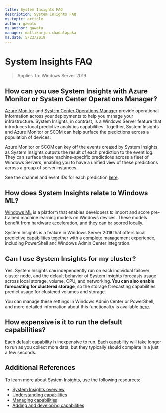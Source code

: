 ```yaml
---
title: System Insights FAQ
description: System Insights FAQ
ms.topic: article
author: gawatu
ms.author: gawatu
manager: mallikarjun.chadalapaka
ms.date: 5/23/2018
---
```

# System Insights FAQ

>Applies To: Windows Server 2019

## How can you use System Insights with Azure Monitor or System Center Operations Manager?

[Azure Monitor](https://azure.microsoft.com/services/monitor/) and [System Center Operations Manager](/system-center/scom/welcome?view=sc-om-1807) provide operational information across your deployments to help you manage your infrastructure. System Insights, in contrast, is a Windows Server feature that introduces local predictive analytics capabilities. Together, System Insights and Azure Monitor or SCOM can help surface the predictions across a population of devices:

 Azure Monitor or SCOM can key off the events created by System Insights, as System Insights outputs the result of each prediction to the event log. They can surface these machine-specific predictions across a fleet of Windows Servers, enabling you to have a unified view of these predictions across a group of server instances.

 See the channel and event IDs for each prediction [here](./managing-capabilities.md#retrieving-capability-results).

## How does System Insights relate to Windows ML?

[Windows ML](/windows/uwp/machine-learning/) is a platform that enables developers to import and score pre-trained machine learning models on Windows devices. These models benefit from hardware acceleration, and they can be scored locally.

System Insights is a feature in Windows Server 2019 that offers local predictive capabilities together with a complete management experience, including PowerShell and Windows Admin Center integration.

## Can I use System Insights for my cluster?

Yes. System Insights can independently run on each individual failover cluster node, and the default behavior of System Insights forecasts usage across local storage, volume, CPU, and networking. **You can also enable forecasting for clustered storage**, so the storage forecasting capabilities predict usage for clustered volumes and storage.

You can manage these settings in Windows Admin Center or PowerShell, and more detailed information about this functionality is available [here](https://blogs.technet.microsoft.com/filecab/2018/10/03/using-system-insights-to-forecast-clustered-storage-usage/).


## How expensive is it to run the default capabilities?

Each default capability is inexpensive to run. Each capability will take longer to run as you collect more data, but they typically should complete in a just a few seconds.

## Additional References
To learn more about System Insights, use the following resources:

- [System Insights overview](overview.md)
- [Understanding capabilities](understanding-capabilities.md)
- [Managing capabilities](managing-capabilities.md)
- [Adding and developing capabilities](adding-and-developing-capabilities.md)